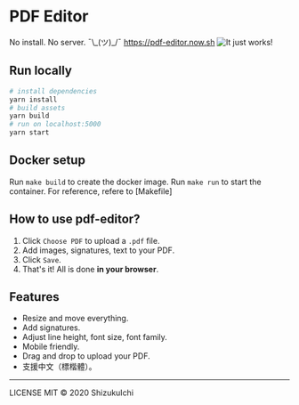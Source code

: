 # PDF Editor

No install. No server. ¯\\\_(ツ)\_/¯ https://pdf-editor.now.sh
![It just works!](https://i.imgur.com/m3weLXQ.gif)


## Run locally

```sh
# install dependencies
yarn install
# build assets
yarn build
# run on localhost:5000
yarn start
```

## Docker setup

Run `make build` to create the docker image. Run `make run` to start the container. For reference, refere to [Makefile]

## How to use pdf-editor?

1. Click `Choose PDF` to upload a `.pdf` file.
2. Add images, signatures, text to your PDF.
3. Click `Save`.
4. That's it! All is done **in your browser**.

## Features

- Resize and move everything.
- Add signatures.
- Adjust line height, font size, font family.
- Mobile friendly.
- Drag and drop to upload your PDF.
- 支援中文（標楷體）。

---

LICENSE MIT © 2020 ShizukuIchi
